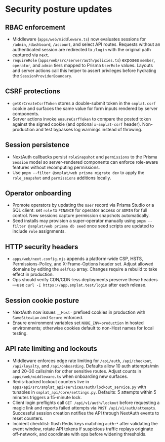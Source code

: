 # Security posture updates

## RBAC enforcement
- Middleware (`apps/web/middleware.ts`) now evaluates sessions for `/admin`, `/dashboard`, `/account`, and select API
  routes. Requests without an authenticated session are redirected to `/login` with the original path captured via `next`.
- `requireRole` (`apps/web/src/server/auth/policies.ts`) exposes `member`, `operator`, and `admin` tiers mapped to
  Prisma `UserRole` values. Layouts and server actions call this helper to assert privileges before hydrating the
  `SessionProviderBoundary`.

## CSRF protections
- `getOrCreateCsrfToken` stores a double-submit token in the `smplat.csrf` cookie and surfaces the same value for form inputs
  rendered by server components.
- Server actions invoke `ensureCsrfToken` to compare the posted token against the signed cookie (and optional `x-smplat-csrf`
  header). Non-production and test bypasses log warnings instead of throwing.

## Session persistence
- NextAuth callbacks persist `roleSnapshot` and `permissions` to the Prisma `Session` model so server-rendered components can
  enforce role-aware features without recomputing permissions.
- Use `pnpm --filter @smplat/web prisma migrate dev` to apply the `role_snapshot` and `permissions` additions locally.

## Operator onboarding
- Promote operators by updating the `User` record via Prisma Studio or a SQL client: set `role` to `FINANCE` for operator
  access or `ADMIN` for full control. New sessions capture permission snapshots automatically.
- Seed installs may provision a super-operator manually using `pnpm --filter @smplat/web prisma db seed` once seed scripts are
  updated to include `role` assignments.

## HTTP security headers
- `apps/web/next.config.mjs` appends a platform-wide CSP, HSTS, Permissions-Policy, and X-Frame-Options header set. Adjust
  allowed domains by editing the `selfCsp` array. Changes require a rebuild to take effect in production.
- Ops should verify CDN/CDN-less deployments preserve these headers—use `curl -I https://app.smplat.test/login` after each
  release.

## Session cookie posture
- NextAuth now issues `__Host-` prefixed cookies in production with `SameSite=Lax` and `Secure` enforced.
- Ensure environment variables set `NODE_ENV=production` in hosted environments; otherwise cookies default to non-Host names
  for local testing.

## API rate limiting and lockouts
- Middleware enforces edge rate limiting for `/api/auth`, `/api/checkout`, `/api/loyalty`, and `/api/onboarding`. Defaults allow
  10 auth attempts/min and 20–30 calls/min for other sensitive routes. Adjust counts in `apps/web/middleware.ts` when onboarding
  new surfaces.
- Redis-backed lockout counters live in `apps/api/src/smplat_api/services/auth/lockout_service.py` with tunables in
  `smplat_api/core/settings.py`. Defaults: 5 attempts within 5 minutes triggers a 15-minute lock.
- Client login preflights call `GET /api/v1/auth/lockout` before requesting a magic link and reports failed attempts via
  `POST /api/v1/auth/attempts`. Successful session creation notifies the API through NextAuth events to reset counters.
- Incident checklist: flush Redis keys matching `auth:*` after validating the event window, rotate API tokens if suspicious
  traffic replays originate off-network, and coordinate with ops before widening thresholds.
